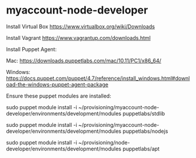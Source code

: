 # myaccount-node-developer

Install Virtual Box
https://www.virtualbox.org/wiki/Downloads

Install Vagrant 
https://www.vagrantup.com/downloads.html

Install Puppet Agent:

Mac:
https://downloads.puppetlabs.com/mac/10.11/PC1/x86_64/

Windows:
https://docs.puppet.com/puppet/4.7/reference/install_windows.html#download-the-windows-puppet-agent-package


Ensure these puppet modules are installed:

sudo puppet module install -i ~/provisioning/myaccount-node-developer/environments/development/modules puppetlabs/stdlib

sudo puppet module install -i ~/provisioning/myaccount-node-developer/environments/development/modules puppetlabs/nodejs

sudo puppet module install -i ~/provisioning/node-developer/environments/development/modules puppetlabs/apt


